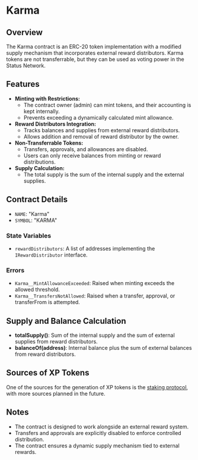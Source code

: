 # Karma

## Overview

The Karma contract is an ERC-20 token implementation with a modified supply mechanism that incorporates external reward
distributors. Karma tokens are not transferrable, but they can be used as voting power in the Status Network.

## Features

- **Minting with Restrictions:**
  - The contract owner (admin) can mint tokens, and their accounting is kept internally.
  - Prevents exceeding a dynamically calculated mint allowance.
- **Reward Distributors Integration:**
  - Tracks balances and supplies from external reward distributors.
  - Allows addition and removal of reward distributor by the owner.
- **Non-Transferrable Tokens:**
  - Transfers, approvals, and allowances are disabled.
  - Users can only receive balances from minting or reward distributions.
- **Supply Calculation:**
  - The total supply is the sum of the internal supply and the external supplies.

## Contract Details

- `NAME`: "Karma"
- `SYMBOL`: "KARMA"

### State Variables

- `rewardDistributors`: A list of addresses implementing the `IRewardDistributor` interface.

### Errors

- `Karma__MintAllowanceExceeded`: Raised when minting exceeds the allowed threshold.
- `Karma__TransfersNotAllowed`: Raised when a transfer, approval, or transferFrom is attempted.

## Supply and Balance Calculation

- **totalSupply()**: Sum of the internal supply and the sum of external supplies from reward distributors.
- **balanceOf(address)**: Internal balance plus the sum of external balances from reward distributors.

## Sources of XP Tokens

One of the sources for the generation of XP tokens is the [staking protocol](overview.md), with more sources planned in
the future.

## Notes

- The contract is designed to work alongside an external reward system.
- Transfers and approvals are explicitly disabled to enforce controlled distribution.
- The contract ensures a dynamic supply mechanism tied to external rewards.
